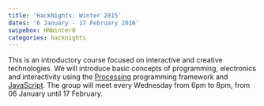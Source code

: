 ```yaml
---
title: 'HackNights: Winter 2015'
dates: '6 January - 17 February 2016'
swipebox: HNWinter0
categories: hacknights
---
```

This is an introductory course focused on interactive and creative technologies. We will introduce basic concepts of programming, electronics and interactivity using the [Processing](https://processing.org/) programming framework and [JavaScript](http://p5js.org/). The group will meet every Wednesday from 6pm to 8pm, from 06 January until 17 February.
